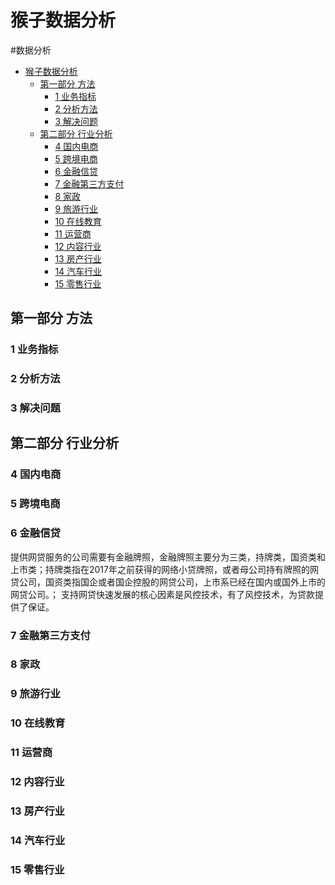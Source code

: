 # 猴子数据分析
#数据分析

- [猴子数据分析](#猴子数据分析)
  - [第一部分 方法](#第一部分-方法)
    - [1 业务指标](#1-业务指标)
    - [2 分析方法](#2-分析方法)
    - [3 解决问题](#3-解决问题)
  - [第二部分 行业分析](#第二部分-行业分析)
    - [4 国内电商](#4-国内电商)
    - [5 跨境电商](#5-跨境电商)
    - [6 金融信贷](#6-金融信贷)
    - [7 金融第三方支付](#7-金融第三方支付)
    - [8 家政](#8-家政)
    - [9 旅游行业](#9-旅游行业)
    - [10 在线教育](#10-在线教育)
    - [11 运营商](#11-运营商)
    - [12 内容行业](#12-内容行业)
    - [13 房产行业](#13-房产行业)
    - [14 汽车行业](#14-汽车行业)
    - [15 零售行业](#15-零售行业)

## 第一部分 方法
### 1 业务指标
### 2 分析方法
### 3 解决问题
## 第二部分 行业分析
### 4 国内电商
### 5 跨境电商
### 6 金融信贷
提供网贷服务的公司需要有金融牌照，金融牌照主要分为三类，持牌类，国资类和上市类；持牌类指在2017年之前获得的网络小贷牌照，或者母公司持有牌照的网贷公司，国资类指国企或者国企控股的网贷公司，上市系已经在国内或国外上市的网贷公司。；
支持网贷快速发展的核心因素是风控技术，有了风控技术，为贷款提供了保证。
### 7 金融第三方支付
### 8 家政
### 9 旅游行业
### 10 在线教育
### 11 运营商
### 12 内容行业
### 13 房产行业
### 14 汽车行业
### 15 零售行业